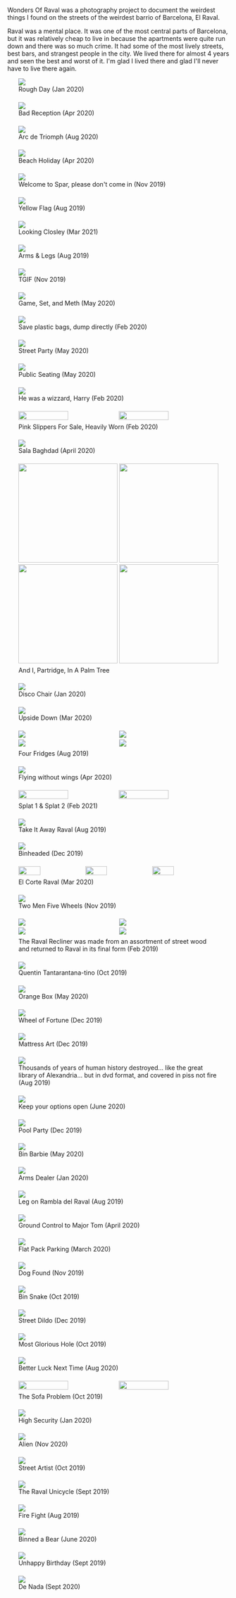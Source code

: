 <div style="margin-bottom: 2em;"></div>

<p>
Wonders Of Raval was a photography project to document the weirdest things I found on the streets of the weirdest barrio of Barcelona, El Raval. 
</p>

<p>
Raval was a mental place. It was one of the most central parts of Barcelona, but it was relatively cheap to live in because the apartments were quite run down and there was so much crime. It had some of the most lively streets, best bars, and strangest people in the city. We lived there for almost 4 years and seen the best and worst of it. I'm glad I lived there and glad I'll never have to live there again.
</p>
<div style="margin-bottom: 1em;"></div>

<style>
.image-container {
  margin-bottom: 1.5em;
  width: 100%;
}
</style>

<div style="width: 90%; margin: 0 auto;">
  <div style="display: flex; flex-direction: column;">
    <div class="image-container">
      <img src="smoking-parrot.jpg" loading="lazy"/>
      <figcaption>Rough Day (Jan 2020)</figcaption>
    </div>
    <div class="image-container">
      <img src="bad-reception.jpg" loading="lazy"/>
      <figcaption>Bad Reception (Apr 2020)</figcaption>
    </div>
    <div class="image-container">
      <img src="arc-de-triomph.jpg" loading="lazy"/>
      <figcaption>Arc de Triomph (Aug 2020)</figcaption>
    </div>
    <div class="image-container">
      <img src="beach-holiday.jpg" loading="lazy"/>
      <figcaption>Beach Holiday (Apr 2020)</figcaption>
    </div>
    <div class="image-container">
      <img src="unfriendly-spar.jpg" loading="lazy"/>
      <figcaption>Welcome to Spar, please don't come in (Nov 2019)</figcaption>
    </div>
    <div class="image-container">
      <img src="yellow-flag.jpg" loading="lazy"/>
      <figcaption>Yellow Flag (Aug 2019)</figcaption>
    </div>
    <div class="image-container">
      <img src="looking-closley.jpg" loading="lazy"/>
      <figcaption>Looking Closley (Mar 2021)</figcaption>
    </div>
    <div class="image-container">
      <img src="arms-and-legs.jpg" loading="lazy"/>
      <figcaption>Arms & Legs (Aug 2019)</figcaption>
    </div>
    <div class="image-container">
      <img src="tgif.jpg" loading="lazy"/>
      <figcaption>TGIF (Nov 2019)</figcaption>
    </div>
    <div class="image-container">
      <img src="meth-ping-pong.jpg" loading="lazy"/>
      <figcaption>Game, Set, and Meth (May 2020)</figcaption>
    </div>
    <div class="image-container">
      <img src="save-plastic-bags.jpg" loading="lazy"/>
      <figcaption>Save plastic bags, dump directly (Feb 2020)</figcaption>
    </div>
    <div class="image-container">
      <img src="street-party.jpg" loading="lazy"/>
      <figcaption>Street Party (May 2020)</figcaption>
    </div>
    <div class="image-container">
      <img src="public-seating.jpg" loading="lazy"/>
      <figcaption>Public Seating (May 2020)</figcaption>
    </div>
    <div class="image-container">
      <img src="he-was-a-wizzard-harry.jpg" loading="lazy"/>
      <figcaption>He was a wizzard, Harry (Feb 2020)</figcaption>
    </div>
    <div class="image-container">
      <div style="display: flex; flex-direction: row; gap:2px; margin-bottom: 0.5em;">
        <img src="pink-slippers-for-sale-heavily-worn.jpg" style="width: 50%" loading="lazy"/>
        <img src="pink-slippers.jpg" style="width: 50%" loading="lazy"/>
      </div>
      <figcaption>Pink Slippers For Sale, Heavily Worn (Feb 2020)</figcaption>
    </div>
    <div class="image-container">
      <img src="sala-baghdad.jpg" loading="lazy"/>
      <figcaption>Sala Baghdad (April 2020)</figcaption>
    </div>
    <div class="image-container">
      <div style="display: flex; flex-direction: column">
        <div style="display: grid; grid-template-columns: repeat(2, 1fr); gap: 4px; margin-bottom: 0.5em;">
          <img src="i-partridge-1.jpg" style="width: 100%; aspect-ratio: 1;" loading="lazy">
          <img src="i-partridge-2.jpg" style="width: 100%; aspect-ratio: 1;" loading="lazy">
          <img src="i-partridge-3.jpg" style="width: 100%; aspect-ratio: 1;" loading="lazy">
          <img src="i-partridge-4.jpg" style="width: 100%; aspect-ratio: 1;" loading="lazy">
        </div>
        <figcaption>And I, Partridge, In A Palm Tree</figcaption>
      </div>
    </div>
    <div class="image-container">
      <img src="disco-chair.jpg" loading="lazy"/>
      <figcaption>Disco Chair (Jan 2020)</figcaption>
    </div>
    <div class="image-container">
      <img src="upside-down.jpg" loading="lazy"/>
      <figcaption>Upside Down (Mar 2020)</figcaption>
    </div>
    <div class="image-container">
      <div style="display: grid; grid-template-columns: repeat(2, 1fr); gap: 4px; margin-bottom: 0.5em;">
        <img src="fridge-open.jpg" />
        <img src="fridge-leaning.jpg" />
        <img src="fridge-robert.jpg" />
        <img src="fridge-side.jpg" />
      </div>
      <figcaption>Four Fridges (Aug 2019)</figcaption>
    </div>
    <div class="image-container">
      <img src="flying-without-wings.jpg" loading="lazy"/>
      <figcaption>Flying without wings (Apr 2020)</figcaption>
    </div>
    <div class="image-container">
      <div style="display: flex; flex-direction: row; gap:2px; margin-bottom: 0.5em;">
        <img src="splat.jpg" style="width: 50%" loading="lazy"/>
        <img src="splat-2.jpg" style="width: 50%" loading="lazy"/>
      </div>
      <figcaption>Splat 1 & Splat 2 (Feb 2021)</figcaption>
    </div>
    <div class="image-container">
      <img src="take-it-away-raval.jpg" loading="lazy"/>
      <figcaption>Take It Away Raval (Aug 2019)</figcaption>
    </div>
    <div class="image-container">
      <img src="binheaded.jpg" loading="lazy"/>
      <figcaption>Binheaded (Dec 2019)</figcaption>
    </div>
    <div class="image-container">
      <div style="display: flex; flex-direction: row; gap:2px; margin-bottom: 0.5em;">
        <img src="fountain-shoes.jpg" style="width: 33%" loading="lazy"/>
        <img src="corte-raval.jpg" style="width: 33%" loading="lazy"/>
        <img src="corte-raval-1.jpg" style="width: 33%" loading="lazy"/>
      </div>
      <figcaption>El Corte Raval (Mar 2020)</figcaption>
    </div>
    <div class="image-container">
      <img src="2-men-5-wheels.jpg" loading="lazy"/>
      <figcaption>Two Men Five Wheels (Nov 2019)</figcaption>
    </div>
    <div class="image-container">
      <div style="display: grid; grid-template-columns: repeat(2, 1fr); gap: 4px; margin-bottom: 0.5em;">
        <img src="raval-recliner-old.jpg" loading="lazy"/>
        <img src="raval-recliner-process.jpg" loading="lazy"/>
        <img src="raval-recliner-rambla.jpg" loading="lazy"/>
        <img src="raval-recliner-cccb.jpg" loading="lazy"/>
      </div>
      <figcaption>The Raval Recliner was made from an assortment of street wood and returned to Raval in its final form (Feb 2019)</figcaption>
    </div>
    <div class="image-container">
      <img src="quentin.jpg" loading="lazy"/>
      <figcaption>Quentin Tantarantana-tino (Oct 2019)</figcaption>
    </div>
    <div class="image-container">
      <img src="orange-box.jpg" loading="lazy"/>
      <figcaption>Orange Box (May 2020)</figcaption>
    </div>
    <div class="image-container">
      <img src="wheel-of-fortune.jpg" loading="lazy"/>
      <figcaption>Wheel of Fortune (Dec 2019)</figcaption>
    </div>
    <div class="image-container">
      <img src="mattress-art.jpg" loading="lazy"/>
      <figcaption>Mattress Art (Dec 2019)</figcaption>
    </div>
    <div class="image-container">
      <img src="dvd-box.jpg" loading="lazy"/>
      <figcaption>Thousands of years of human history destroyed... like the great library of Alexandria... but in dvd format, and covered in piss not fire (Aug 2019)</figcaption>
    </div>
    <div class="image-container">
      <img src="im-with-him.jpg" loading="lazy"/>
      <figcaption>Keep your options open (June 2020)</figcaption>
    </div>
    <div class="image-container">
      <img src="pool-party.jpg" loading="lazy"/>
      <figcaption>Pool Party (Dec 2019)</figcaption>
    </div>
    <div class="image-container">
      <img src="bin-barbie.jpg" loading="lazy"/>
      <figcaption>Bin Barbie (May 2020)</figcaption>
    </div>
    <div class="image-container">
      <img src="arms-dealer.jpg" loading="lazy"/>
      <figcaption>Arms Dealer (Jan 2020)</figcaption>
    </div>
    <div class="image-container">
      <img src="leg-rambla.jpg" loading="lazy"/>
      <figcaption>Leg on Rambla del Raval (Aug 2019)</figcaption>
    </div>
    <div class="image-container">
      <img src="ground-control-to-major-tom.jpg" loading="lazy"/>
      <figcaption>Ground Control to Major Tom (April 2020)</figcaption>
    </div>
    <div class="image-container">
      <img src="flat-pack-parking.jpg" loading="lazy"/>
      <figcaption>Flat Pack Parking (March 2020)</figcaption>
    </div>
    <div class="image-container">
      <img src="dog-found.jpg" loading="lazy"/>
      <figcaption>Dog Found (Nov 2019)</figcaption>
    </div>
    <div class="image-container">
      <img src="bin-snake.jpg" loading="lazy"/>
      <figcaption>Bin Snake (Oct 2019)</figcaption>
    </div>
    <div class="image-container">
      <img src="street-dildo.jpg" loading="lazy"/>
      <figcaption>Street Dildo (Dec 2019)</figcaption>
    </div>
    <div class="image-container">
      <img src="most-glorious-hole.jpg" loading="lazy"/>
      <figcaption>Most Glorious Hole (Oct 2019)</figcaption>
    </div>
    <div class="image-container">
      <img src="better-luck-next-time.jpg" loading="lazy"/>
      <figcaption>Better Luck Next Time (Aug 2020)</figcaption>
    </div>
    <div class="image-container">
      <div style="display: flex; flex-direction: row; gap:2px; margin-bottom: 0.5em;">
        <img src="sofa-problem.jpg" style="width: 50%" loading="lazy"/>
        <img src="sofa-problem-2.jpg" style="width: 50%" loading="lazy"/>
      </div>
      <figcaption>The Sofa Problem (Oct 2019)</figcaption>
    </div>
    <div class="image-container">
      <img src="high-security.jpg" loading="lazy"/>
      <figcaption>High Security (Jan 2020)</figcaption>
    </div>
    <div class="image-container">
      <img src="alien.jpg" loading="lazy"/>
      <figcaption>Alien (Nov 2020)</figcaption>
    </div>
    <div class="image-container">
      <img src="street-artist.jpg" loading="lazy"/>
      <figcaption>Street Artist (Oct 2019)</figcaption>
    </div>
    <div class="image-container">
      <img src="raval-unicycle.jpg" loading="lazy"/>
      <figcaption>The Raval Unicycle (Sept 2019)</figcaption>
    </div>
    <div class="image-container">
      <img src="fire-fight.jpg" loading="lazy"/>
      <figcaption>Fire Fight (Aug 2019)</figcaption>
    </div>
    <div class="image-container">
      <img src="binned-a-bear.jpg" loading="lazy"/>
      <figcaption>Binned a Bear (June 2020)</figcaption>
    </div>
    <div class="image-container">
      <img src="unhappy-birthday.jpg" loading="lazy"/>
      <figcaption>Unhappy Birthday (Sept 2019)</figcaption>
    </div>
    <div class="image-container">
      <img src="de-nada.jpg" loading="lazy"/>
      <figcaption>De Nada (Sept 2020)</figcaption>
    </div>
  </div>
</div>
</div>